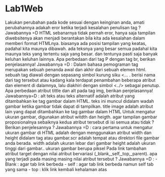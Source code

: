 # Lab1Web
Lakukan perubahan pada kode sesuai dengan keinginan anda, amati perubahannya adakah eror ketika terjadi kesalahan penulisan tag ? Jawabannya =D HTML sebanarnya tidak pernah eror, hanya saja tampilan diwebsitenya akan menjadi berantakan bila kita ada kesalahan dalam memberi format HTMLnya. biasanya ada posisi tampilan yang keatas, padahal kita maunya dibawah. ada teksnya yang besar semua padahal kita maunya teks yang tertentu saja yang besar. dan tentunya pasti saja banyak keluhan keluhan lainnya.
Apa perbedaan dari tag P dengan tag br, berikan penjelasannya! Jawabannya =D : Dalam bahasa pemograman tag merupakan sebuah penanda awal dan akhir dari sebuah elemen html. sebuah tag diawali dengan sepasang simbol kurung siku <... . berisi nama dari tag tersebut atau kadang kala terdapat penambahan beberapa atribut dan element di dalamnya, lalu diakhiri dengan simbol <../> sebagai penutup.
Apa perbedaan atribut tittle dan alt pada tag img, berikan penjelasannya! Jawabannya=D : alt teks atau teks alternatif adalah atribut yang ditambahkan ke tag gambar dalam HTML. teks ini muncul didalam wadah gambar ketika gambar tidak dapat di tampilkan. title image adalah atribut lain yang dapat ditambahkan ke tag gambar dalam HTML
Untuk mengatur ukuran gambar, digunakan atribut witdth dan heigth. agar tampilan gambar proposionalnya sebaiknya kedua atribut tersebut di isi semua atau tidak ? Berikan penjelesannya ? Jawabannya =D : cara pertama untuk mengatur ukuran gambar di HTML adalah dengan menggunakan atribut width dan height didalam tag atau gambar.scr adalah tempat atau direktori file gambar anda berada. width adalah ukuran lebar dari gambar height adalah ukuran tinggi dari gambar.. ukuran gambar berupa piksel
Pada link tambahan atribut target dengan nilai atribut bervariasi (_blank,_self,_top,_parent). apa yang terjadi pada masing masing nilai atribut tersebut ? Jawabannya =D : - Blank : agar tab link berbeda - self : agar tab link berbeda namun self tab yang sama - top : klik link kembali kehalaman atas
